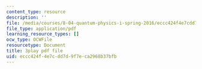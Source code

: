 ```yaml
---
content_type: resource
description: ''
file: /media/courses/8-04-quantum-physics-i-spring-2016/eccc424f4e7cdd7d9f7eca2968b37bfb_J2ltXyByPJA.pdf
file_type: application/pdf
learning_resource_types: []
ocw_type: OCWFile
resourcetype: Document
title: 3play pdf file
uid: eccc424f-4e7c-dd7d-9f7e-ca2968b37bfb
---
```

